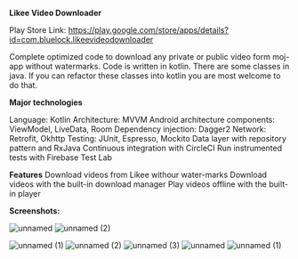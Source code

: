 **Likee Video Downloader**

Play Store Link: https://play.google.com/store/apps/details?id=com.bluelock.likeevideodownloader

Complete optimized code to download any private or public video form moj-app without watermarks. Code is written in kotlin. There are some classes in java. If you can refactor these classes into kotlin you are most welcome to do that. 

**Major technologies**

Language: Kotlin
Architecture: MVVM
Android architecture components: ViewModel, LiveData, Room
Dependency injection: Dagger2
Network: Retrofit, Okhttp
Testing: JUnit, Espresso, Mockito
Data layer with repository pattern and RxJava
Continuous integration with CircleCI
Run instrumented tests with Firebase Test Lab

**Features**
Download videos from Likee withour water-marks
Download videos with the built-in download manager
Play videos offline with the built-in player

**Screenshots:**

![unnamed](https://github.com/thezayin/likee_vdeo_downloader/assets/140496836/cb9c9c8d-8b64-449e-94cc-2a3c28998968)
![unnamed (2)](https://github.com/thezayin/likee_vdeo_downloader/assets/140496836/efd25c97-c602-48e4-afe1-967fb7a431a3)

![unnamed (1)](https://github.com/thezayin/likee_vdeo_downloader/assets/140496836/435c2908-0253-4eed-902d-38ead17f0085)
![unnamed (2)](https://github.com/thezayin/likee_vdeo_downloader/assets/140496836/8ff52c6a-269c-4fb8-ac76-907f492b50a5)
![unnamed (3)](https://github.com/thezayin/likee_vdeo_downloader/assets/140496836/0df71a1e-abb9-47ca-b23b-4cb5c42a4c09)
![unnamed](https://github.com/thezayin/likee_vdeo_downloader/assets/140496836/1813b7fd-e537-4fcb-8e94-f0a9ea9b685f)
![unnamed (1)](https://github.com/thezayin/likee_vdeo_downloader/assets/140496836/2502a470-3878-4c18-b555-5b6f2c860a52)
